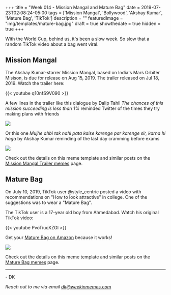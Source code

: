 +++
title = "Week 014 - Mission Mangal and Mature Bag"
date = 2019-07-23T02:08:24-05:00
tags = ['Mission Mangal', 'Bollywood', 'Akshay Kumar', 'Mature Bag', 'TikTok']
description = ""
featuredImage = "img/templates/mature-bag.jpg"
draft = true
showthedate = true
hidden = true
+++

With the World Cup, behind us, it's been a slow week. So slow that a random TikTok video about a bag went viral.
<!--more-->
## Mission Mangal

The Akshay Kumar-starrer Mission Mangal, based on India's Mars Orbiter Misison, is due for release on Aug 15, 2019. The trailer released on Jul 18, 2019. Watch the trailer here:

{{< youtube q10nfS9V090 >}}


A few lines in the trailer like this dialogue by Dalip Tahil *The chances of this mission succeeding is less than 1%* reminded Twitter of the times they try making plans with friends

![](img/mission-mangal-trailer/mission-mangal-trailer-011.png)

Or this one *Mujhe ahbi tak nahi pata kaise karenge par karenge sir, karna hi hoga* by Akshay Kumar reminding of the last day cramming before exams

![](img/mission-mangal-trailer/mission-mangal-trailer-006.png)

Check out the details on this meme template and similar posts on the [Mission Mangal Trailer memes](memes/mission-mangal-trailer#memes) page.

## Mature Bag

On July 10, 2019, TikTok user @style_centric posted a video with recommendations on "How to look attractive" in college. One of the suggestions was to wear a "Mature Bag". 

The TikTok user is a 17-year old boy from Ahmedabad. Watch his original TikTok video:

{{< youtube PvoTiucXZGI >}}


Get your [Mature Bag on Amazon](https://www.amazon.in/gp/product/B01F7AX9ZA/ref=as_li_tl?ie=UTF8&camp=3638&creative=24630&creativeASIN=B01F7AX9ZA&linkCode=as2&tag=weekinmemes-21&linkId=570920bf928ed069ef30d818900e1ebc) because it works!

![](img/mature-bag/mature-bag-results.png)

Check out the details on this meme template and similar posts on the [Mature Bag memes](memes/mature-bag#memes) page.

---
\- DK

*Reach out to me via email [dk@weekinmemes.com](mailto:dk@weekinmemes.com)*